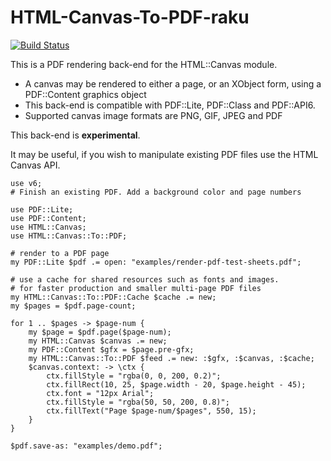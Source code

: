 # HTML-Canvas-To-PDF-raku

[![Build Status](https://travis-ci.org/pdf-raku/HTML-Canvas-To-PDF-raku.svg?branch=master)](https://travis-ci.org/pdf-raku/HTML-Canvas-To-PDF-raku)

This is a PDF rendering back-end for the HTML::Canvas module.

- A canvas may be rendered to either a page, or an XObject form, using
a PDF::Content graphics object
- This back-end is compatible with PDF::Lite, PDF::Class and PDF::API6.
- Supported canvas image formats are PNG, GIF, JPEG and PDF

This back-end is **experimental**.

It may be useful, if you wish to manipulate existing PDF files
use the HTML Canvas API.

```
use v6;
# Finish an existing PDF. Add a background color and page numbers

use PDF::Lite;
use PDF::Content;
use HTML::Canvas;
use HTML::Canvas::To::PDF;

# render to a PDF page
my PDF::Lite $pdf .= open: "examples/render-pdf-test-sheets.pdf";

# use a cache for shared resources such as fonts and images.
# for faster production and smaller multi-page PDF files
my HTML::Canvas::To::PDF::Cache $cache .= new;
my $pages = $pdf.page-count;

for 1 .. $pages -> $page-num {
    my $page = $pdf.page($page-num);
    my HTML::Canvas $canvas .= new;
    my PDF::Content $gfx = $page.pre-gfx;
    my HTML::Canvas::To::PDF $feed .= new: :$gfx, :$canvas, :$cache;
    $canvas.context: -> \ctx {
        ctx.fillStyle = "rgba(0, 0, 200, 0.2)";
        ctx.fillRect(10, 25, $page.width - 20, $page.height - 45);
        ctx.font = "12px Arial";
        ctx.fillStyle = "rgba(50, 50, 200, 0.8)";
        ctx.fillText("Page $page-num/$pages", 550, 15);
    }
}

$pdf.save-as: "examples/demo.pdf";
```
